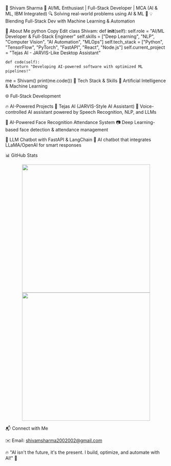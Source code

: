 🦾 Shivam Sharma
🎯 AI/ML Enthusiast | Full-Stack Developer | MCA (AI & ML, IBM Integrated)
🔍 Solving real-world problems using AI & ML 🚀
💡 Blending Full-Stack Dev with Machine Learning & Automation

📌 About Me
python
Copy
Edit
class Shivam:
    def __init__(self):
        self.role = "AI/ML Developer & Full-Stack Engineer"
        self.skills = ["Deep Learning", "NLP", "Computer Vision", "AI Automation", "MLOps"]
        self.tech_stack = ["Python", "TensorFlow", "PyTorch", "FastAPI", "React", "Node.js"]
        self.current_project = "Tejas AI - JARVIS-Like Desktop Assistant"
    
    def code(self):
        return "Developing AI-powered software with optimized ML pipelines!"
    
me = Shivam()
print(me.code())
🚀 Tech Stack & Skills
🤖 Artificial Intelligence & Machine Learning






🌐 Full-Stack Development






🔥 AI-Powered Projects
📌 Tejas AI (JARVIS-Style AI Assistant)
🚀 Voice-controlled AI assistant powered by Speech Recognition, NLP, and LLMs

📌 AI-Powered Face Recognition Attendance System
📷 Deep Learning-based face detection & attendance management

📌 LLM Chatbot with FastAPI & LangChain
💬 AI chatbot that integrates LLaMA/OpenAI for smart responses

📊 GitHub Stats
<p align="center"> <img src="https://github-readme-stats.vercel.app/api?username=amritanshushivam&show_icons=true&theme=tokyonight" width="400"/> <img src="https://github-readme-streak-stats.herokuapp.com/?user=amritanshushivam&theme=tokyonight" width="400"/> </p>
📬 Connect with Me


✉️ Email: shivamsharma2002002@gmail.com

🔥 "AI isn't the future, it's the present. I build, optimize, and automate with AI!" 🚀
